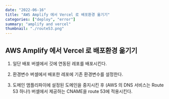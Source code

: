```yaml
---
date: "2022-06-16"
title: "AWS Amplify 에서 Vercel 로 배포환경 옮기기"
categories: ["deploy", "error"]
summary: "amplify and vercel"
thumbnail: "./route53.png"
---
```


## AWS Amplify 에서 Vercel 로 배포환경 옮기기

1. 일단 배포
   버셀에서 깃에 연동된 레포를 배포시킨다.

2. 환경변수
   버셀에서 배포한 레포에 기존 환경변수를 설정한다.

3. 도메인
   앰플리파이에 설정된 도메인을 중지시킨 후
   (AWS 의 DNS 서비스는 Route 53 하나!)
   버셀에서 제공하는 CNAME을 route 53에 적용시킨다.
